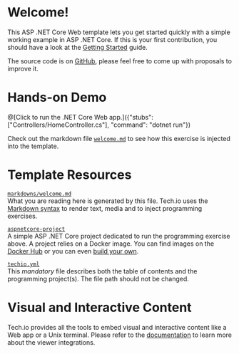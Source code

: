 # Welcome!

This ASP .NET Core Web template lets you get started quickly with a simple working example in ASP .NET Core. If this is your first contribution, you should have a look at the [Getting Started](https://tech.io/doc/getting-started-create-playground) guide.


The source code is on [GitHub](https://github.com/TechDotIO/aspnetcore-web-template/), please feel free to come up with proposals to improve it.

# Hands-on Demo

@[Click to run the .NET Core Web app.]({"stubs": ["Controllers/HomeController.cs"], "command": "dotnet run"})

Check out the markdown file [`welcome.md`](https://github.com/TechDotIO/aspnetcore-web-template/blob/master/markdowns/welcome.md) to see how this exercise is injected into the template.

# Template Resources

[`markdowns/welcome.md`](https://github.com/TechDotIO/aspnetcore-web-template/blob/master/markdowns/welcome.md)  
What you are reading here is generated by this file. Tech.io uses the [Markdown syntax](https://tech.io/doc/reference-markdowns) to render text, media and to inject programming exercises.


[`aspnetcore-project`](https://github.com/TechDotIO/aspnetcore-web-template/tree/master/ASPNETCoreTemplate)  
A simple ASP .NET Core project dedicated to run the programming exercise above. A project relies on a Docker image. You can find images on the [Docker Hub](https://hub.docker.com/explore/) or you can even [build your own](https://tech.io/doc/reference-runner).


[`techio.yml`](https://github.com/TechDotIO/aspnetcore-web-template/blob/master/techio.yml)  
This *mandatory* file describes both the table of contents and the programming project(s). The file path should not be changed.


# Visual and Interactive Content

Tech.io provides all the tools to embed visual and interactive content like a Web app or a Unix terminal. Please refer to the [documentation](https://tech.io/doc) to learn more about the viewer integrations.
